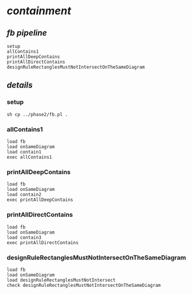 # _containment_

## _fb pipeline_
	setup
	allContains1
	printAllDeepContains
	printAllDirectContains
	designRuleRectanglesMustNotIntersectOnTheSameDiagram



## _details_
### setup
	sh cp ../phase2/fb.pl .
### allContains1
	load fb
	load onSameDiagram
	load contain1
    exec allContains1
### printAllDeepContains
	load fb
	load onSameDiagram
	load contain2
    exec printAllDeepContains
### printAllDirectContains
	load fb
	load onSameDiagram
	load contain3
    exec printAllDirectContains
### designRuleRectanglesMustNotIntersectOnTheSameDiagram
	load fb
	load onSameDiagram
	load designRuleRectanglesMustNotIntersect
    check designRuleRectanglesMustNotIntersectOnTheSameDiagram
